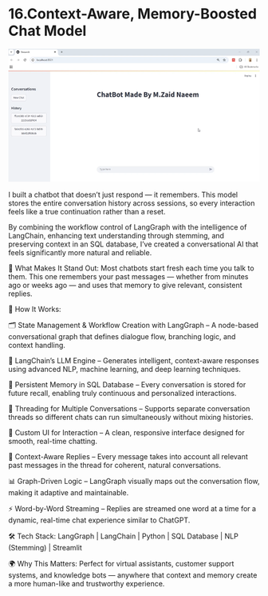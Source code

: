# 16.Context-Aware, Memory-Boosted Chat Model

![Screenshot](gitimg.png)

I built a chatbot that doesn’t just respond — it remembers.
This model stores the entire conversation history across sessions, so every interaction feels like a true continuation rather than a reset.

By combining the workflow control of LangGraph with the intelligence of LangChain, enhancing text understanding through stemming, and preserving context in an SQL database, I’ve created a conversational AI that feels significantly more natural and reliable.

🚀 What Makes It Stand Out:
Most chatbots start fresh each time you talk to them.
This one remembers your past messages — whether from minutes ago or weeks ago — and uses that memory to give relevant, consistent replies.

📌 How It Works:

🗂 State Management & Workflow Creation with LangGraph – A node-based conversational graph that defines dialogue flow, branching logic, and context handling.

🧠 LangChain’s LLM Engine – Generates intelligent, context-aware responses using advanced NLP, machine learning, and deep learning techniques.

💾 Persistent Memory in SQL Database – Every conversation is stored for future recall, enabling truly continuous and personalized interactions.

🧵 Threading for Multiple Conversations – Supports separate conversation threads so different chats can run simultaneously without mixing histories.

💬 Custom UI for Interaction – A clean, responsive interface designed for smooth, real-time chatting.

🔄 Context-Aware Replies – Every message takes into account all relevant past messages in the thread for coherent, natural conversations.

📊 Graph-Driven Logic – LangGraph visually maps out the conversation flow, making it adaptive and maintainable.

⚡ Word-by-Word Streaming – Replies are streamed one word at a time for a dynamic, real-time chat experience similar to ChatGPT.

🛠 Tech Stack:
LangGraph | LangChain | Python | SQL Database | NLP (Stemming) | Streamlit

🌍 Why This Matters:
Perfect for virtual assistants, customer support systems, and knowledge bots — anywhere that context and memory create a more human-like and trustworthy experience.
